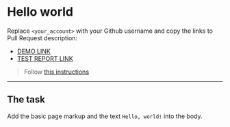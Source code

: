 # Hello world
Replace `<your_account>` with your Github username and copy the links to Pull Request description:
- [DEMO LINK](https://dima-mak.github.io/layout_hello-world/)
- [TEST REPORT LINK](https://dima-mak.github.io/layout_hello-world/report/html_report/)

> Follow [this instructions](https://mate-academy.github.io/layout_task-guideline/#how-to-solve-the-layout-tasks-on-github)
___

## The task 
Add the basic page markup and the text `Hello, world!` into the body.
